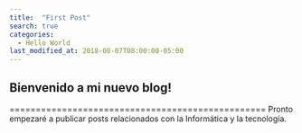 ```yaml
---
title:  "First Post"
search: true
categories:
  - Hello World
last_modified_at: 2018-08-07T08:00:00-05:00
---
```


## Bienvenido a mi nuevo blog!
=================================================
Pronto empezaré a publicar posts relacionados con la Informática y la tecnología.
